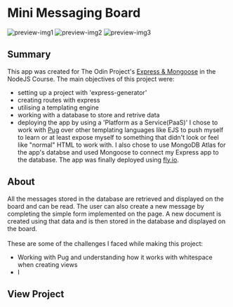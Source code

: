 # Mini Messaging Board
![preview-img1](https://github.com/brajpatel/mini-messaging-board/blob/main/public/images/preview-img1.jpg)
![preview-img2](https://github.com/brajpatel/mini-messaging-board/blob/main/public/images/preview-img2.jpg)
![preview-img3](https://github.com/brajpatel/mini-messaging-board/blob/main/public/images/preview-img3.jpg)
## Summary
This app was created for The Odin Project's [Express & Mongoose](https://www.theodinproject.com/paths/full-stack-javascript/courses/nodejs#express-mongoose) in the NodeJS Course. The main objectives of this project were:
- setting up a project with 'express-generator'
- creating routes with express
- utilising a templating engine
- working with a database to store and retrive data
- deploying the app by using a 'Platform as a Service(PaaS)'
I chose to work with [Pug](https://pugjs.org/api/getting-started.html) over other templating languages like EJS to push myself to learn or at least expose myself to something that didn't look or feel like "normal" HTML to work with. I also chose to use MongoDB Atlas for the app's databse and used Mongoose to connect my Express app to the database.
The app was finally deployed using [fly.io](https://fly.io/).
## About
All the messages stored in the database are retrieved and displayed on the board and can be read. The user can also create a new message by completing the simple form implemented on the page. A new document is created using that data and is then stored in the database and displayed on the board.
<br/><br/>
These are some of the challenges I faced while making this project:
- Working with Pug and understanding how it works with whitespace when creating views
- I
## View Project
